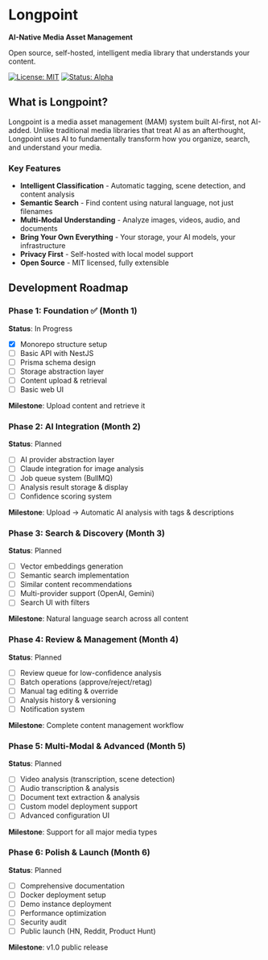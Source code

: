 # Longpoint

**AI-Native Media Asset Management**

Open source, self-hosted, intelligent media library that understands your content.

[![License: MIT](https://img.shields.io/badge/License-MIT-blue.svg)](https://opensource.org/licenses/MIT)
[![Status: Alpha](https://img.shields.io/badge/Status-Alpha-yellow.svg)]()


## What is Longpoint?

Longpoint is a media asset management (MAM) system built AI-first, not AI-added. Unlike traditional media libraries that treat AI as an afterthought, Longpoint uses AI to fundamentally transform how you organize, search, and understand your media.

### Key Features

- **Intelligent Classification** - Automatic tagging, scene detection, and content analysis
- **Semantic Search** - Find content using natural language, not just filenames
- **Multi-Modal Understanding** - Analyze images, videos, audio, and documents
- **Bring Your Own Everything** - Your storage, your AI models, your infrastructure
- **Privacy First** - Self-hosted with local model support
- **Open Source** - MIT licensed, fully extensible
## Development Roadmap

### Phase 1: Foundation ✅ (Month 1)
**Status**: In Progress

- [x] Monorepo structure setup
- [ ] Basic API with NestJS
- [ ] Prisma schema design
- [ ] Storage abstraction layer
- [ ] Content upload & retrieval
- [ ] Basic web UI

**Milestone**: Upload content and retrieve it

### Phase 2: AI Integration (Month 2)
**Status**: Planned

- [ ] AI provider abstraction layer
- [ ] Claude integration for image analysis
- [ ] Job queue system (BullMQ)
- [ ] Analysis result storage & display
- [ ] Confidence scoring system

**Milestone**: Upload → Automatic AI analysis with tags & descriptions

### Phase 3: Search & Discovery (Month 3)
**Status**: Planned

- [ ] Vector embeddings generation
- [ ] Semantic search implementation
- [ ] Similar content recommendations
- [ ] Multi-provider support (OpenAI, Gemini)
- [ ] Search UI with filters

**Milestone**: Natural language search across all content

### Phase 4: Review & Management (Month 4)
**Status**: Planned

- [ ] Review queue for low-confidence analysis
- [ ] Batch operations (approve/reject/retag)
- [ ] Manual tag editing & override
- [ ] Analysis history & versioning
- [ ] Notification system

**Milestone**: Complete content management workflow

### Phase 5: Multi-Modal & Advanced (Month 5)
**Status**: Planned

- [ ] Video analysis (transcription, scene detection)
- [ ] Audio transcription & analysis
- [ ] Document text extraction & analysis
- [ ] Custom model deployment support
- [ ] Advanced configuration UI

**Milestone**: Support for all major media types

### Phase 6: Polish & Launch (Month 6)
**Status**: Planned

- [ ] Comprehensive documentation
- [ ] Docker deployment setup
- [ ] Demo instance deployment
- [ ] Performance optimization
- [ ] Security audit
- [ ] Public launch (HN, Reddit, Product Hunt)

**Milestone**: v1.0 public release